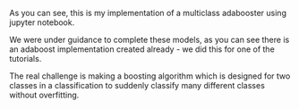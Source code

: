 As you can see, this is my implementation of a multiclass adabooster using jupyter notebook.

We were under guidance to complete these models, as you can see there is an adaboost implementation created already - we did this for one of the tutorials.

The real challenge is making a boosting algorithm which is designed for two classes in a classification to suddenly classify many different classes without overfitting.